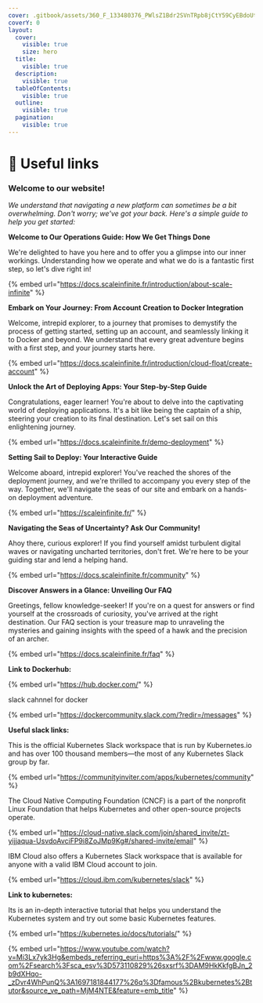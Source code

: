 ```yaml
---
cover: .gitbook/assets/360_F_133480376_PWlsZ1Bdr2SVnTRpb8jCtY59CyEBdoUt.jpg
coverY: 0
layout:
  cover:
    visible: true
    size: hero
  title:
    visible: true
  description:
    visible: true
  tableOfContents:
    visible: true
  outline:
    visible: true
  pagination:
    visible: true
---
```


# 🔗 Useful links

### **Welcome to our website!**&#x20;

_We understand that navigating a new platform can sometimes be a bit overwhelming. Don't worry; we've got your back. Here's a simple guide to help you get started:_

**Welcome to Our Operations Guide: How We Get Things Done**

We're delighted to have you here and to offer you a glimpse into our inner workings. Understanding how we operate and what we do is a fantastic first step, so let's dive right in!

{% embed url="https://docs.scaleinfinite.fr/introduction/about-scale-infinite" %}

**Embark on Your Journey: From Account Creation to Docker Integration**

Welcome, intrepid explorer, to a journey that promises to demystify the process of getting started, setting up an account, and seamlessly linking it to Docker and beyond. We understand that every great adventure begins with a first step, and your journey starts here.

{% embed url="https://docs.scaleinfinite.fr/introduction/cloud-float/create-account" %}

**Unlock the Art of Deploying Apps: Your Step-by-Step Guide**

Congratulations, eager learner! You're about to delve into the captivating world of deploying applications. It's a bit like being the captain of a ship, steering your creation to its final destination. Let's set sail on this enlightening journey.

{% embed url="https://docs.scaleinfinite.fr/demo-deployment" %}

**Setting Sail to Deploy: Your Interactive Guide**

Welcome aboard, intrepid explorer! You've reached the shores of the deployment journey, and we're thrilled to accompany you every step of the way. Together, we'll navigate the seas of our site and embark on a hands-on deployment adventure.

{% embed url="https://scaleinfinite.fr/" %}

**Navigating the Seas of Uncertainty? Ask Our Community!**

Ahoy there, curious explorer! If you find yourself amidst turbulent digital waves or navigating uncharted territories, don't fret. We're here to be your guiding star and lend a helping hand.

{% embed url="https://docs.scaleinfinite.fr/community" %}

**Discover Answers in a Glance: Unveiling Our FAQ**

Greetings, fellow knowledge-seeker! If you're on a quest for answers or find yourself at the crossroads of curiosity, you've arrived at the right destination. Our FAQ section is your treasure map to unraveling the mysteries and gaining insights with the speed of a hawk and the precision of an archer.

{% embed url="https://docs.scaleinfinite.fr/faq" %}

**Link to Dockerhub:**

{% embed url="https://hub.docker.com/" %}

slack cahnnel for docker

{% embed url="https://dockercommunity.slack.com/?redir=/messages" %}

**Useful slack links:**

This is the official Kubernetes Slack workspace that is run by Kubernetes.io and has over 100 thousand members—the most of any Kubernetes Slack group by far.

{% embed url="https://communityinviter.com/apps/kubernetes/community" %}

The Cloud Native Computing Foundation (CNCF) is a part of the nonprofit Linux Foundation that helps Kubernetes and other open-source projects operate.

{% embed url="https://cloud-native.slack.com/join/shared_invite/zt-yijjaqua-UsvdoAvciFP9i8ZoJMp9Kg#/shared-invite/email" %}

IBM Cloud also offers a Kubernetes Slack workspace that is available for anyone with a valid IBM Cloud account to join.

{% embed url="https://cloud.ibm.com/kubernetes/slack" %}

**Link to kubernetes:**

Its is an in-depth interactive tutorial that helps you understand the Kubernetes system and try out some basic Kubernetes features.

{% embed url="https://kubernetes.io/docs/tutorials/" %}

{% embed url="https://www.youtube.com/watch?v=Mi3Lx7yk3Hg&embeds_referring_euri=https%3A%2F%2Fwww.google.com%2Fsearch%3Fsca_esv%3D573110829%26sxsrf%3DAM9HkKkfgBJn_2b9dXHqo-_zDvr4WhPunQ%3A1697181844177%26q%3Dfamous%2Bkubernetes%2Btutor&source_ve_path=MjM4NTE&feature=emb_title" %}
